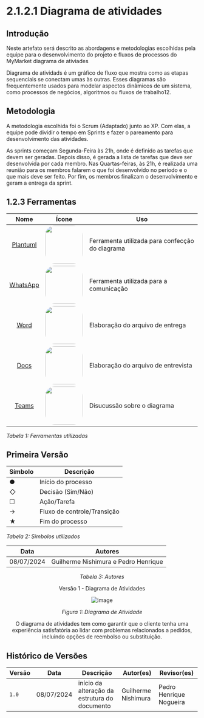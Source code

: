 # 2.1.2.1 Diagrama de atividades

##  Introdução

Neste artefato será descrito as abordagens e metodologias escolhidas pela equipe para o desenvolvimento do projeto e fluxos de processos do MyMarket diagrama de ativiades

Diagrama de atividads é um gráfico de fluxo que mostra como as etapas sequenciais se conectam umas às outras. Esses diagramas são frequentemente usados para modelar aspectos dinâmicos de um sistema, como processos de negócios, algoritmos ou fluxos de trabalho12.
## Metodologia

A metodologia escolhida foi o Scrum (Adaptado) junto ao XP. Com elas, a equipe pode dividir o tempo em Sprints e fazer o pareamento para desenvolvimento das atividades.

As sprints começam Segunda-Feira às 21h, onde é definido as tarefas que devem ser geradas. Depois disso, é gerada a lista de tarefas que deve ser desenvolvida por cada membro. Nas Quartas-feiras, às 21h, é realizada uma reunião para os membros falarem o que foi desenvolvido no período e o que mais deve ser feito. Por fim, os membros finalizam o desenvolvimento e geram a entrega da sprint.


## 1.2.3 Ferramentas

|    Nome    |    Ícone    | Uso   |
| :-----: | :----: | ----------- |
| <a href="https://www.plantuml.com/">Plantuml</a> | <img style="border-radius: 25%" src="../../Imagens/Icons/Discord.svg" width=100px> |  Ferramenta utilizada para confecção do diagrama|
| <a href="https://www.whatsapp.com/">WhatsApp</a> | <img style="border-radius: 25%" src="../../Imagens/Icons/WhatsApp.svg" width=100px> |  Ferramenta utilizada para a comunicação |
| <a href="https://www.microsoft.com/pt-br/microsoft-365/word">Word</a> | <img style="border-radius: 25%" src="../../Imagens/Icons/Word.svg" width=100px> | Elaboração do arquivo de entrega |
| <a href="https://www.google.com/docs/about/">Docs</a> | <img style="border-radius: 25%" src="../../Imagens/Icons/Docs.svg" width=100px> | Elaboração do arquivo de entrevista |
| <a href="https://www.microsoft.com/pt-br/microsoft-teams/group-chat-software">Teams</a> | <img style="border-radius: 25%" src="../../Imagens/Icons/Teams.svg" width=100px> |Disucussão sobre o diagrama|

*Tabela 1: Ferramentas utilizadas*

## Primeira Versão 

| Símbolo | Descrição |
|---------|-----------|
| ●       | Início do processo |
| ◇       | Decisão (Sim/Não) |
| ☐       | Ação/Tarefa |
| ->      | Fluxo de controle/Transição |
| ★       | Fim do processo |

*Tabela 2: Simbolos utilizados*


<center>

| Data | **Autores** |
| :--: |  :--: |
| 08/07/2024  | Guilherme Nishimura e Pedro Henrique  |

*Tabela 3: Autores*

Versão 1 - Diagrama de Atividades

![image](https://github.com/UnBArqDsw2024-1/2024.1_G7_My_Market/assets/78215376/fabbceaa-2366-4b59-a817-1a2e9c1ad91d)


*Figura 1: Diagrama de Atividade*


O diagrama de atividades tem como  garantir que o cliente tenha uma experiência satisfatória ao lidar com problemas relacionados a pedidos, incluindo opções de reembolso ou substituição.

</center>




## Histórico de Versões

| Versão |     Data    | Descrição   | Autor(es) | Revisor(es) |
| ------ | ----------- | ----------- | --------- | ----------- |
| `1.0`  | 08/07/2024| início da alteração da estrutura do documento | Guilherme Nishimura| Pedro Henrique Nogueira|

